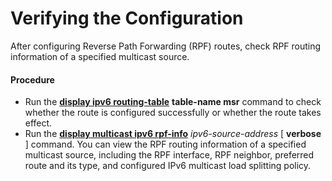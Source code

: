 Verifying the Configuration
===========================

After configuring Reverse Path Forwarding (RPF) routes, check RPF routing information of a specified multicast source.

#### Procedure

* Run the [**display ipv6 routing-table**](cmdqueryname=display+ipv6+routing-table) **table-name msr** command to check whether the route is configured successfully or whether the route takes effect.
* Run the [**display multicast ipv6 rpf-info**](cmdqueryname=display+multicast+ipv6+rpf-info) *ipv6-source-address* [ **verbose** ] command. You can view the RPF routing information of a specified multicast source, including the RPF interface, RPF neighbor, preferred route and its type, and configured IPv6 multicast load splitting policy.